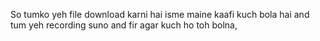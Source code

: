 So tumko yeh file download karni hai isme maine kaafi kuch bola hai and tum yeh recording suno and fir agar kuch ho toh bolna,
